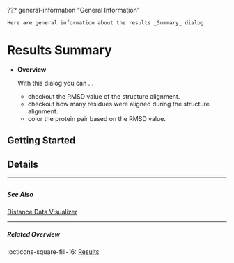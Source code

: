 ??? general-information "General Information"
    
    Here are general information about the results _Summary_ dialog.

# Results Summary
<div class="grid cards" markdown>

-   __Overview__

     With this dialog you can ...

    - checkout the RMSD value of the structure alignment.
    - checkout how many residues were aligned during the structure alignment.
    - color the protein pair based on the RMSD value.


</div>

## Getting Started

## Details

---
##

##### See Also
[Distance Data Visualizer](distance_data_visualizer.md)

---

##### Related Overview
:octicons-square-fill-16: [Results](index.md)
